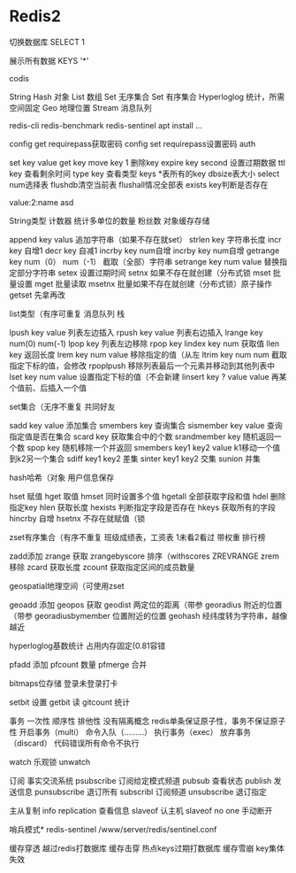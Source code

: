 # Redis2

切换数据库 SELECT 1

展示所有数据 KEYS '*'

codis

String
Hash 对象
List 数组
Set 无序集合
Set 有序集合
Hyperloglog 统计，所需空间固定
Geo 地理位置
Stream 消息队列


redis-cli
redis-benchmark
redis-sentinel
apt install ...

config get requirepass获取密码
config set requirepass设置密码
auth


set key value
get key
move key 1 删除key
expire key second 设置过期数据
ttl key 查看剩余时间
type key 查看类型
keys *表所有的key
dbsize表大小
select num选择表
flushdb清空当前表
flushall情况全部表
exists key判断是否存在

value:2:name asd

String类型
计数器
统计多单位的数量
粉丝数
对象缓存存储

append key valus 追加字符串（如果不存在就set）
strlen key 字符串长度
incr key 自增1
decr  key 自减1
incrby key num自增
incrby key num自增
getrange key num（0） num（-1） 截取（全部）字符串
setrange key num value 替换指定部分字符串
setex 设置过期时间
setnx 如果不存在就创建（分布式锁
mset 批量设置
mget 批量读取
msetnx 批量如果不存在就创建（分布式锁）原子操作
getset 先拿再改

list类型（有序可重复
消息队列
栈

lpush key value 列表左边插入
rpush key value 列表右边插入
lrange key num(0) num(-1) 
lpop key 列表左边移除
rpop key
lindex key num 获取值
llen key 返回长度
lrem key num value 移除指定的值（从左
ltrim key num num 截取指定下标的值，会修改
rpoplpush 移除列表最后一个元素并移动到其他列表中
lset key num value 设置指定下标的值（不会新建
linsert key ? value value 再某个值前、后插入一个值

set集合（无序不重复
共同好友

sadd key value 添加集合
smembers key 查询集合
sismember key value 查询指定值是否在集合
scard key 获取集合中的个数
srandmember key 随机返回一个数
spop key 随机移除一个并返回
smembers key1 key2 value k1移动一个值到k2另一个集合
sdiff key1 key2 差集
sinter key1 key2 交集
sunion 并集

hash哈希（对象
用户信息保存

hset 赋值
hget 取值
hmset 同时设置多个值
hgetall 全部获取字段和值
hdel 删除指定key
hlen 获取长度
hexists 判断指定字段是否存在
hkeys 获取所有的字段
hincrby 自增
hsetnx 不存在就赋值（锁

zset有序集合（有序不重复
班级成绩表，工资表
1未看2看过 带权重
排行榜

zadd添加
zrange 获取
zrangebyscore 排序（withscores
ZREVRANGE
zrem 移除
zcard 获取长度
zcount 获取指定区间的成员数量

geospatial地理空间（可使用zset

geoadd 添加
geopos 获取
geodist 两定位的距离（带参
georadius 附近的位置（带参
georadiusbymember 位置附近的位置
geohash 经纬度转为字符串，越像越近

hyperloglog基数统计
占用内存固定(0.81容错

pfadd 添加
pfcount 数量
pfmerge 合并

bitmaps位存储
登录未登录打卡

setbit 设置
getbit 读
gitcount 统计



事务
一次性 顺序性 排他性
没有隔离概念
redis单条保证原子性，事务不保证原子性
开启事务（multi）
命令入队（.........）
执行事务（exec）
放弃事务（discard）
代码错误所有命令不执行

watch 乐观锁
unwatch

订阅
事实交流系统
psubscribe 订阅给定模式频道
pubsub 查看状态
publish 发送信息
punsubscribe 退订所有
subscribl 订阅频道
unsubscribe 退订指定

主从复制
info replication 查看信息
slaveof 认主机
slaveof no one 手动断开

哨兵模式*
redis-sentinel /www/server/redis/sentinel.conf

缓存穿透 越过redis打数据库
缓存击穿 热点keys过期打数据库
缓存雪崩 key集体失效